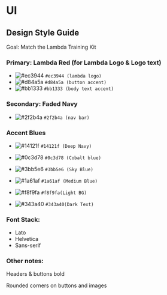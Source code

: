 # UI

## Design Style Guide
Goal: Match the Lambda Training Kit



### Primary: Lambda Red (for Lambda Logo & Logo text)
 
- ![#ec3944 ](https://via.placeholder.com/15/ec3944/000000?text=+) `#ec3944 (lambda logo)`
- ![#d84a5a ](https://via.placeholder.com/15/d84a5a/000000?text=+) `#d84a5a (button accent)`
- ![#bb1333 ](https://via.placeholder.com/15/bb1333/000000?text=+) `#bb1333 (body text accent)`
	
### Secondary: Faded Navy
- ![#2f2b4a ](https://via.placeholder.com/15/2f2b4a/000000?text=+) `#2f2b4a (nav bar)`

### Accent Blues
- ![#14121f ](https://via.placeholder.com/15/14121f/000000?text=+) `#14121f (Deep Navy)`
- ![#0c3d78 ](https://via.placeholder.com/15/0c3d78/000000?text=+) `#0c3d78 (Cobalt blue)`
- ![#3bb5e6 ](https://via.placeholder.com/15/3bb5e6/000000?text=+) `#3bb5e6 (Sky Blue)`
- ![#1a61af](https://via.placeholder.com/15/1a61af/000000?text=+) `#1a61af (Medium Blue)`


- ![#f8f9fa](https://via.placeholder.com/15/f8f9fa/000000?text=+) `#f8f9fa(Light BG)`
- ![#343a40](https://via.placeholder.com/15/343a40/000000?text=+) `#343a40(Dark Text)`

### Font Stack:
- Lato
- Helvetica
- Sans-serif

### Other notes: 

Headers & buttons bold

Rounded corners on buttons and images